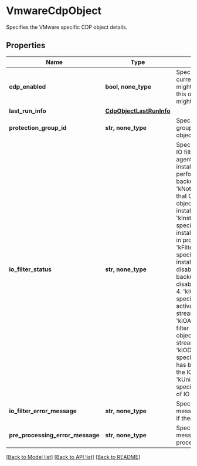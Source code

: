 # VmwareCdpObject

Specifies the VMware specific CDP object details.

## Properties
Name | Type | Description | Notes
------------ | ------------- | ------------- | -------------
**cdp_enabled** | **bool, none_type** | Specifies whether CDP is currently active or not. CDP might have been active on this object before, but it might not be anymore. | [optional] 
**last_run_info** | [**CdpObjectLastRunInfo**](CdpObjectLastRunInfo.md) |  | [optional] 
**protection_group_id** | **str, none_type** | Specifies the protection group id to which this CDP object belongs. | [optional] [readonly] 
**io_filter_status** | **str, none_type** | Specifies the state of CDP IO filter. CDP IO filter is an agent which will be installed on the object for performing continuous backup. &lt;br&gt; 1. &#39;kNotInstalled&#39; specifies that CDP is enabled on this object but filter is not installed. &lt;br&gt; 2. &#39;kInstallFilterInProgress&#39; specifies that IO filter installation is triggered and in progress. &lt;br&gt; 3. &#39;kFilterInstalledIOInactive&#39; specifies that IO filter is installed but IO streaming is disabled due to missing backup or explicitly disabled by the user. &lt;br&gt; 4. &#39;kIOActivationInProgress&#39; specifies that IO filter is activated to start streaming. &lt;br&gt; 5. &#39;kIOActive&#39; specifies that filter is attached to the object and started streaming. &lt;br&gt; 6. &#39;kIODeactivationInProgress&#39; specifies that deactivation has been initiated to stop the IO streaming. &lt;br&gt; 7. &#39;kUninstallFilterInProgress&#39; specifies that uninstallation of IO filter is in progress. | [optional] 
**io_filter_error_message** | **str, none_type** | Specifies the error message related to IO filter if there is any. | [optional] 
**pre_processing_error_message** | **str, none_type** | Specifies the error message from the cdp pre-processing stage if any. | [optional] 

[[Back to Model list]](../README.md#documentation-for-models) [[Back to API list]](../README.md#documentation-for-api-endpoints) [[Back to README]](../README.md)



